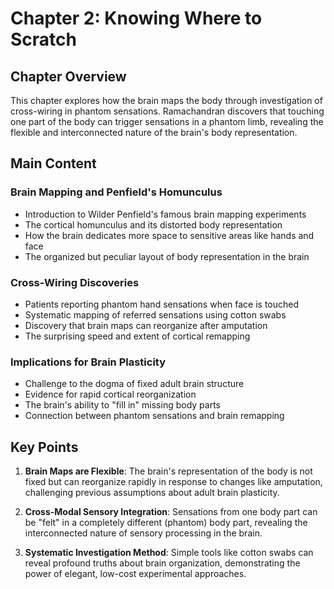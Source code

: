 # Chapter 2: Knowing Where to Scratch

## Chapter Overview
This chapter explores how the brain maps the body through investigation of cross-wiring in phantom sensations. Ramachandran discovers that touching one part of the body can trigger sensations in a phantom limb, revealing the flexible and interconnected nature of the brain's body representation.

## Main Content

### Brain Mapping and Penfield's Homunculus
- Introduction to Wilder Penfield's famous brain mapping experiments
- The cortical homunculus and its distorted body representation
- How the brain dedicates more space to sensitive areas like hands and face
- The organized but peculiar layout of body representation in the brain

### Cross-Wiring Discoveries
- Patients reporting phantom hand sensations when face is touched
- Systematic mapping of referred sensations using cotton swabs
- Discovery that brain maps can reorganize after amputation
- The surprising speed and extent of cortical remapping

### Implications for Brain Plasticity
- Challenge to the dogma of fixed adult brain structure
- Evidence for rapid cortical reorganization
- The brain's ability to "fill in" missing body parts
- Connection between phantom sensations and brain remapping

## Key Points

1. **Brain Maps are Flexible**: The brain's representation of the body is not fixed but can reorganize rapidly in response to changes like amputation, challenging previous assumptions about adult brain plasticity.

2. **Cross-Modal Sensory Integration**: Sensations from one body part can be "felt" in a completely different (phantom) body part, revealing the interconnected nature of sensory processing in the brain.

3. **Systematic Investigation Method**: Simple tools like cotton swabs can reveal profound truths about brain organization, demonstrating the power of elegant, low-cost experimental approaches.
